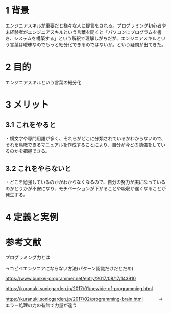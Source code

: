 # 1 背景
エンジニアスキルが重要だと様々な人に提言をされる。プログラミング初心者や未経験者がエンジニアスキルという言葉を聞くと「パソコンにプログラムを書き、システムを構築する」という解釈で理解しがちだが、エンジニアスキルという言葉は曖昧なのでもっと細分化できるのではないか。という疑問が出てきた。

# 2 目的
エンジニアスキルという言葉の細分化

# 3 メリット
## 3.1 これをやると
・横文字や専門用語が多く、それらがどこに分類されているかわからないので、それを鳥瞰できるマニュアルを作成することにより、自分が今どの勉強をしているのかを把握できる。

## 3.2 これをやらないと
・どこを勉強しているのかがわからなくなるので、自分の努力が実になっているのかどうかが不安になり、モチベーションが下がることや吸収が遅くなることが発生する。

# 4 定義と実例
# 参考文献


プログラミング力とは


→コピペエンジニアにならない方法(パターン認識だけだとだめ)

https://www.bunkei-programmer.net/entry/2017/08/17/143910

https://kuranuki.sonicgarden.jp/2017/01/newbie-of-programming.html

https://kuranuki.sonicgarden.jp/2017/02/programming-brain.html
　　　
→エラー処理の力の有無で力量が違う

